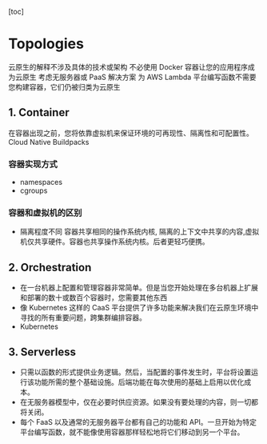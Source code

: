 [toc]
# Topologies
云原生的解释不涉及具体的技术或架构
不必使用 Docker 容器让您的应用程序成为云原生
考虑无服务器或 PaaS 解决方案
为 AWS Lambda 平台编写函数不需要您构建容器，它们仍被归类为云原生

## 1. Container
在容器出现之前，您将依靠虚拟机来保证环境的可再现性、隔离性和可配置性。Cloud Native Buildpacks
### 容器实现方式
- namespaces
- cgroups
### 容器和虚拟机的区别
- 隔离程度不同
容器共享相同的操作系统内核, 隔离的上下文中共享的内容,虚拟机仅共享硬件。容器也共享操作系统内核。后者更轻巧便携。

## 2. Orchestration
- 在一台机器上配置和管理容器非常简单。但是当您开始处理在多台机器上扩展和部署的数十或数百个容器时，您需要其他东西
- 像 Kubernetes 这样的 CaaS 平台提供了许多功能来解决我们在云原生环境中寻找的所有重要问题，跨集群编排容器。
- Kubernetes

## 3. Serverless
- 只需以函数的形式提供业务逻辑。然后，当配置的事件发生时，平台将设置运行该功能所需的整个基础设施。后端功能在每次使用的基础上启用以优化成本。
- 在无服务器模型中，仅在必要时供应资源。如果没有要处理的内容，则一切都将关闭。
- 每个 FaaS 以及通常的无服务器平台都有自己的功能和 API。一旦开始为特定平台编写函数，就不能像使用容器那样轻松地将它们移动到另一个平台。